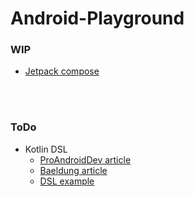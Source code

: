 # Android-Playground

### WIP 
* [Jetpack compose](/compose_base/Roadmap.md)


\
&nbsp;


### ToDo
* Kotlin DSL
    * [ProAndroidDev article]
    * [Baeldung article]
    * [DSL example]



[DSL example]:https://github.com/Baeldung/kotlin-tutorials/tree/master/core-kotlin-modules/core-kotlin-advanced
[Baeldung article]:https://www.baeldung.com/kotlin/dsl 
[ProAndroidDev article]:https://proandroiddev.com/writing-dsls-in-kotlin-part-1-7f5d2193f277
